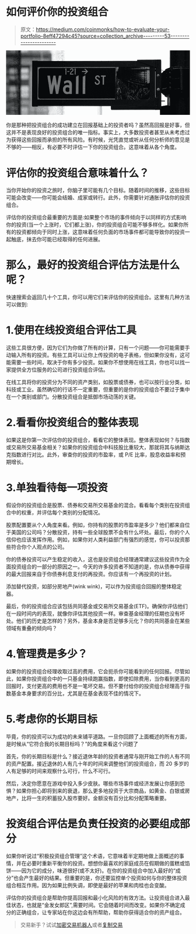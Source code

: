 # 如何评价你的投资组合

> 原文：<https://medium.com/coinmonks/how-to-evaluate-your-portfolio-8eff47294c45?source=collection_archive---------53----------------------->

![](img/7d57dee934301f15ff12f3de6e3f5a14.png)

你是那种把投资组合的成功建立在回报基础上的投资者吗？虽然高回报是好事，但这并不是表现良好的投资组合的唯一指标。事实上，大多数投资者甚至从未考虑过为获得这些回报而承担的所有风险。有时候，光凭直觉或听从任何分析师的意见是不够的——相反，有必要不时评估一下你的投资组合。这意味着从各个角度。

# 评估你的投资组合意味着什么？

当你开始你的投资之旅时，你脑子里可能有几个目标。随着时间的推移，这些目标可能会改变——你可能会结婚、成家或转行。此外，你需要针对通胀评估你的投资组合。

评估你的投资组合最重要的方面是:如果整个市场的事件倾向于以同样的方式影响你的投资(当一个上涨时，它们都上涨)，你的投资组合可能不够多样化。如果你所有的投资都倾向于同时上涨，这意味着任何负面的市场事件都可能导致你的投资一起触底，抹去你可能已经取得的任何进展。

# 那么，最好的投资组合评估方法是什么呢？

快速搜索会返回几十个工具，你可以用它们来评估你的投资组合。这里有几种方法可以做到:

# 1.使用在线投资组合评估工具

这些工具很方便，因为它们为你做了所有的计算，只有一个问题——你可能需要手动输入所有的投资。有些工具可以让你上传投资的电子表格，但如果你没有，这可能需要一些时间，取决于你有多少投资。如果你不想使用在线工具，你也可以找一家提供全方位服务的公司进行投资组合评估。

在线工具将你的投资分为不同的资产类别，如股票或债券，也可以按行业分类，如科技或工业。虽然确切的行话不一定重要，但重要的是你的投资组合不要过于集中在一个类别或部门。分散投资组合是抵御市场动荡的关键。

# 2.看看你投资组合的整体表现

如果这是你第一次评估你的投资组合，看看它的整体表现。整体表现如何？与指数或交易所交易基金相关？如果你的投资组合中科技股比重较大，那就将其与纳斯达克指数进行对比。此外，审查你的投资的市盈率，或 P/E 比率，股息收益率和预期增长。

# 3.单独看待每一项投资

假设你的投资组合是股票、债券和交易所交易基金的混合。看看每个类别在投资组合中的权重，并评估每个类别的分配情况。

股票配置要从个人角度来看。例如，你持有的股票的市盈率是多少？他们都来自位于美国的公司吗？分散投资，持有一些全球股票不会有什么坏处。最后，你的个人信仰也应该发挥作用。例如，如果你对人类利益部门有强烈的感觉，你可以投资那些符合你个人观点的公司。

你的债券投资可以产生稳定的收入，这也是投资组合经理通常建议这些投资作为全面投资组合的一部分的原因之一。今天的许多投资者不知道的是，你从债券中获得的最大回报来自于你债券利息支付的再投资。你应该有一个再投资的计划。

添加替代投资，如部分房地产(wink wink)，可以作为投资组合回报的整体稳定器。

最后，你的投资组合应该包括共同基金或交易所交易基金(ETF)。确保你评估他们在一段时间内的表现，就像你评估其他投资一样。审查基金经理的任期也没有坏处。他们的历史是怎样的？另外，基金本身是否足够多元化？你的共同基金在某些领域有重叠的倾向吗？

# 4.管理费是多少？

如果你的投资组合经理收取过高的费用，它会扼杀你可能看到的任何回报。尽管如此，如果你投资组合中的一只基金持续跑赢指数，即使扣除费用，当你看到更高的回报时，支付更高的费用也不是一笔坏交易。但不要付给你的投资组合经理高于指数基金本身要求的百分比，尤其是在基金表现不佳的情况下。

# 5.考虑你的长期目标

毕竟，你的投资可以为成功的未来铺平道路。一旦你回顾了上面概述的所有方面，是时候从“它符合我的长期目标吗？”的角度来看这个问题了

首先，你的长期目标是什么？接近退休年龄的投资者通常与刚开始工作的人有不同的资产配置。接近退休的人有几十年的时间来调整他们的投资组合，而 20 多岁的人有足够的时间来观察什么可行，什么不可行。

然后，决定你愿意在游戏中投入多少皮肤。哪些市场事件或经济发展让你感到恐惧？如果你担心即将到来的衰退，那么更多地投资于大宗商品，如黄金、白银或房地产，比将一生的积蓄投入股市要好。金额没有百分比和分配策略重要。

# 投资组合评估是负责任投资的必要组成部分

如果你听说过“积极投资组合管理”这个术语，它意味着半定期地做上面概述的事情，并在必要时重新平衡你的投资。想想你最喜欢的家庭成员在假期做的蛋糕或馅饼——因为它的成分，味道很好(或不太好)。在你的投资组合中加入最好的“成分”也会产生最好的结果。但重要的是，你还要监控单个投资如何与你的整体投资组合相互作用。因为如果比例失调，即使是最好的苹果和肉桂也会变酸。

评估你的投资组合是帮助你提高回报和最小化风险的有效方法。让投资组合进入最佳状态，也就是“金发女郎区”,需要时间。它会随着时间而改变。如果你不确定成分的正确组合，让专家站在你这边会有所帮助，帮助你获得适合你的资产组合。

> 交易新手？试试[加密交易机器人](/coinmonks/crypto-trading-bot-c2ffce8acb2a)或者[复制交易](/coinmonks/top-10-crypto-copy-trading-platforms-for-beginners-d0c37c7d698c)